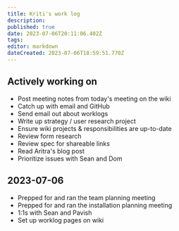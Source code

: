 ```yaml
---
title: Kriti's work log
description: 
published: true
date: 2023-07-06T20:11:06.402Z
tags: 
editor: markdown
dateCreated: 2023-07-06T18:59:51.770Z
---
```


## Actively working on
- Post meeting notes from today's meeting on the wiki
- Catch up with email and GitHub
- Send email out about worklogs
- Write up strategy / user research project
- Ensure wiki projects & responsibilities are up-to-date
- Review form research
- Review spec for shareable links
- Read Aritra's blog post
- Prioritize issues with Sean and Dom

## 2023-07-06
- Prepped for and ran the team planning meeting
- Prepped for and ran the installation planning meeting
- 1:1s with Sean and Pavish
- Set up worklog pages on wiki
